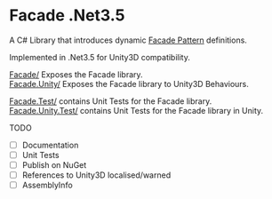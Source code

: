# Facade .Net3.5
A C# Library that introduces dynamic [Facade Pattern](https://en.wikipedia.org/wiki/Facade_pattern) definitions. 

Implemented in .Net3.5 for Unity3D compatibility.

[Facade/](Facade/) Exposes the Facade library.  
[Facade.Unity/](Facade.Unity/) Exposes the Facade library to Unity3D Behaviours.  

[Facade.Test/](Facade.Test/) contains Unit Tests for the Facade library.  
[Facade.Unity.Test/](Facade.Unity.Test/) contains Unit Tests for the Facade library in Unity.  

TODO
- [ ] Documentation
- [ ] Unit Tests
- [ ] Publish on NuGet
- [ ] References to Unity3D localised/warned
- [ ] AssemblyInfo